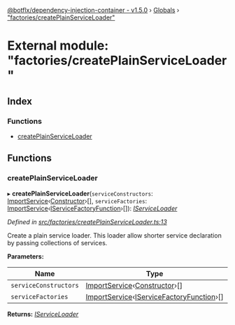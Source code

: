[@botflx/dependency-injection-container - v1.5.0](../README.md) › [Globals](../globals.md) › ["factories/createPlainServiceLoader"](_factories_createplainserviceloader_.md)

# External module: "factories/createPlainServiceLoader"

## Index

### Functions

* [createPlainServiceLoader](_factories_createplainserviceloader_.md#createplainserviceloader)

## Functions

###  createPlainServiceLoader

▸ **createPlainServiceLoader**(`serviceConstructors`: [ImportService](_types_.md#importservice)‹[Constructor](_types_.md#constructor)›[], `serviceFactories`: [ImportService](_types_.md#importservice)‹[IServiceFactoryFunction](../interfaces/_iservicefactoryfunction_.iservicefactoryfunction.md)›[]): *[IServiceLoader](../interfaces/_loaders_iserviceloader_.iserviceloader.md)*

*Defined in [src/factories/createPlainServiceLoader.ts:13](https://github.com/botflux/dependency-injection-container/blob/be695a3/src/factories/createPlainServiceLoader.ts#L13)*

Create a plain service loader.
This loader allow shorter service declaration by passing collections of services.

**Parameters:**

Name | Type | Description |
------ | ------ | ------ |
`serviceConstructors` | [ImportService](_types_.md#importservice)‹[Constructor](_types_.md#constructor)›[] | - |
`serviceFactories` | [ImportService](_types_.md#importservice)‹[IServiceFactoryFunction](../interfaces/_iservicefactoryfunction_.iservicefactoryfunction.md)›[] |   |

**Returns:** *[IServiceLoader](../interfaces/_loaders_iserviceloader_.iserviceloader.md)*
